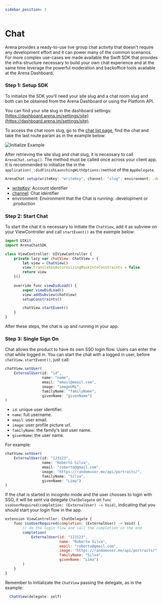 ```yaml
---
sidebar_position: 3
---
```


# Chat

Arena provides a ready-to-use live group chat activity that doesn't require any development effort and it can power many of the common scenarios. For more complex use-cases we made available the Swift SDK that provides the infra-structure necessary to build your own chat experience and at the same time leverage the powerful moderation and backoffice tools available at the Arena Dashboard.

### Step 1: Setup SDK

To initialize the SDK you'll need your site slug and a chat room slug and both can be obtained from the Arena Dashboard or using the Platform API.

You can find your site slug in the dashboard settings: [https://dashboard.arena.im/settings/site](https://dashboard.arena.im/settings/site).

To access the chat room slug, go to the [chat list page](https://dashboard.arena.im/chatlist), find the chat and take the last route param as in the example below:

![Initialize Example](/img/initialize-example.png "Initialize Example")

After retrieving the site slug and chat slug, it is necessary to call `ArenaChat.setup()`. The method must be called once across your client app. It is recommended to initialize the in the `application(_:didFinishLaunchingWithOptions:)method` of the `AppDelegate`.

```js
ArenaChat.setup(writeKey: "writeKey", channel: "slug", environment: .development)
```

- [writeKey](https://dashboard.arena.im/settings/site): Account identifier
- [channel](https://dashboard.arena.im/settings/site): Chat identifier
- environment: Environment that the Chat is running: .development or .production

### Step 2: Start Chat

To start the chat it is necessary to initiate the `ChatView`, add it as subview on your ViewController and call `startEvent()` as the exemple below:

```js
import UIKit
import ArenaChatSDK

class ViewController: UIViewController {
    private lazy var chatView: ChatView = {
        let view = ChatView()
        view.translatesAutoresizingMaskIntoConstraints = false
        return view
    }()
    
    override func viewDidLoad() {
        super.viewDidLoad()
        view.addSubview(chatView)
        setupConstraints()

        chatView.startEvent()
    }
}
```

After these steps, the chat is up and running in your app.

### Step 3: Single Sign On

Chat allows the product to have its own SSO login flow. Users can enter the chat while logged in. You can start the chat with a logged in user, before `chatView.startEvent()`, just call:

```js
chatView.setUser(
    ExternalUser(id: "id",
                 name: "name",
                 email: "email@email.com",
                 image: "imageURL",
                 familyName: "familyName",
                 givenName: "givenName")
)
```

- `id`: unique user identifier.
- `name`: full username.
- `email`: user email.
- `image`: user profile picture url.
- `familyName`: the family's last user name.
- `givenName`: the user name.

For example:

```js
chatView.setUser(
    ExternalUser(id: "123123",
                 name: "Roberto Silva",
                 email: "roberto@gmail.com",
                 image: "https://randomuser.me/api/portraits/",
                 familyName: "Silva",
                 givenName: "Lima")
)
```

If the chat is started in incognito mode and the user chooses to login with SSO, it will be sent via delegate `ChatDelegate` on `func ssoUserRequired(completion: (ExternalUser) -> Void)`, indicating that you should start your login flow in the app.

```js
extension ViewController: ChatDelegate {
    func ssoUserRequired(completion: (ExternalUser) -> Void) {
        // do the login flow and call the completion in the end
        completion(
            ExternalUser(id: "123123",
                         name: "Roberto Silva",
                         email: "roberto@gmail.com",
                         image: "https://randomuser.me/api/portraits/",
                         familyName: "Silva",
                         givenName: "Lima")
        )
    }
}
```

Remember to initializate the `ChatView` passing the delegate, as in the example:

```js
  ChatView(delegate: self)
```